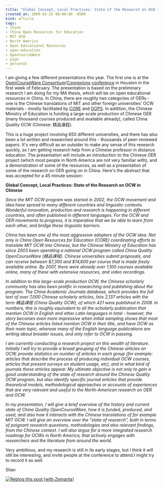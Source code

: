 ```yaml
---
title: "Global Concept, Local Practices: State of the Research on OCW in Chinese"
created_at: 2009-01-25 00:00:00 -0500
kind: article
tags:
- china
- China Open Resources for Education
- MIT OCW
- North America
- Open Educational Resources
- open-education
- OpenCourseWare
- p2pU
- personal
---
```


I am giving a few different presentations this year. The first one is at
the [OpenCourseWare
Consortium](http://ocwconsortium.org/)/[Connexions](http://cnx.org)
[conference](http://cnxconference.rice.edu/) in Houston in the first
week of February. The presentation is based on the preliminary research
I am doing for my MA thesis, which will be on open educational resources
in China. In China, there are roughly two categories of OERs - one is
the Chinese translations of MIT and other foreign universities' OCW
materials - mostly facilitated by
[CORE](http://www.core.org.cn/core/default.aspx) and
[OOPS](http://myoops.org/). In addition, the Chinese Ministry of
Education is funding a large-scale production of Chinese OER (many
thousand courses produced and available already), called China Quality
OCW (Chinese: 精品课程).

This is a huge project involving 650 different universities, and there
has also been a lot written and researched around this - thousands of
peer-reviewed papers. It's very difficult as an outsider to make any
sense of this research quickly, so I am getting research help from a
Chinese professor in distance education. The presentation will include
an introduction to the Chinese OER project (which most people in North
America are not very familiar with), and a demonstration of some of the
resources, as well as a presentation of some of the research on OER
going on in China. Here's the abstract that was accepted for a 45 minute
session:

**Global Concept, Local Practices: State of the Research on OCW in
Chinese**

*Since the MIT OCW program was started in 2002, the OCW movement and
idea have spread to many different countries and linguistic contexts.
Wonderful innovation, production and research is happening in different
countries, and often published in different languages. For the OCW and
OER movements to progress, it is imperative that we be able to learn
from each other, and bridge these linguistic barriers.*

*China has been one of the most aggressive adopters of the OCW idea. Not
only is China Open Resources for Education (CORE) coordinating efforts
to translate MIT OCW into Chinese, but the Chinese Ministry of Education
has since 2003 been operating a national OCW program called China
Quality OpenCourseWare (精品课程). Chinese universities submit
proposals, and can receive between \$7,300 and \$14,600 per course that
is made freely available online. By 2007, there were already over 1,100
courses available online, many of these with extensive resources, and
video recordings.*

*In addition to this large-scale production OCW, the Chinese scholarly
community has also been prolific in researching and publishing about the
program. The China Academic Journals database, which provides the full
text of over 7,000 Chinese scholarly articles, lists 2,137 articles with
the term 精品课程 (China Quality OCW), of which 421 were published in
2008. In numbers, this is roughly equivalent to all the scholarly
publication that mention OCW in English and other Latin languages in
total - however, the story becomes even more impressive when initial
sampling shows that most of the Chinese articles listed mention OCW in
their title, and have OCW as their main topic, whereas many of the
English language publications are writing about broader issues, and only
refer to OCW in passing.*

*I am currently conducting a research project on this wealth of
literature. Initially I will try to provide a broad grouping of the
Chinese articles on OCW, provide statistics on number of articles in
each group (for example: articles that describe the process of producing
individual OCW courses, articles that present surveys on student usage,
etc), and in what kind of journals these articles appear. My ultimate
objective is not only to gain a good understanding of the state of
research around the Chinese Quality OCW program, but also identify
specific journal articles that provide theoretical models,
methodological approaches or accounts of experiences that are very
relevant and useful to the North-American research on OER and OCW.*

*In my presentation, I will give a brief overview of the history and
current state of China Quality OpenCourseWare, how it is funded,
produced, and used, and also how it interacts with the Chinese
translations of for example MIT OCW. I will give an overview over the
"state of research", both in terms of poignant research questions,
methodologies and also relevant findings, from the Chinese context. I
will also argue for a more integrated research roadmap for OCWs in North
America, that actively engages with researchers and the literature from
around the world.*

Very ambitious, and my research is still in its early stages, but I
think it will still be interesting, and invite people at the conference
to attend.I might try to record it as well.

Stian

[![Reblog this post [with
Zemanta]](http://img.zemanta.com/reblog_e.png?x-id=db308a1f-509a-4caa-b534-999ee3264757)](http://reblog.zemanta.com/zemified/db308a1f-509a-4caa-b534-999ee3264757/ "Zemified by Zemanta")
